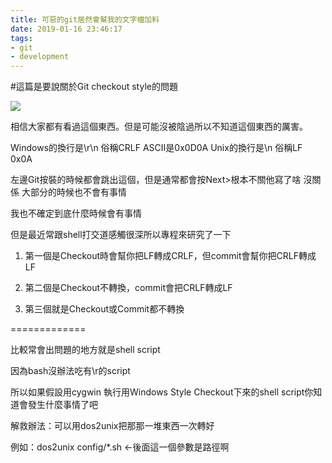 ```yaml
---
title: 可惡的git居然會幫我的文字檔加料
date: 2019-01-16 23:46:17
tags:
- git
- development
---
```

#這篇是要說關於Git checkout style的問題

![](/assets/擷取.PNG)

相信大家都有看過這個東西。但是可能沒被陰過所以不知道這個東西的厲害。

Windows的換行是\r\n 俗稱CRLF ASCII是0x0D0A
Unix的換行是\n 俗稱LF 0x0A

左邊Git按裝的時候都會跳出這個，但是通常都會按Next&gt;根本不關他寫了啥
沒關係
大部分的時候也不會有事情

我也不確定到底什麼時候會有事情

但是最近常跟shell打交道感觸很深所以專程來研究了一下

1. 第一個是Checkout時會幫你把LF轉成CRLF，但commit會幫你把CRLF轉成LF

2. 第二個是Checkout不轉換，commit會把CRLF轉成LF

3. 第三個就是Checkout或Commit都不轉換

=============

比較常會出問題的地方就是shell script

因為bash沒辦法吃有\r的script

所以如果假設用cygwin 執行用Windows Style Checkout下來的shell script你知道會發生什麼事情了吧

解救辦法：可以用dos2unix把那那一堆東西一次轉好

例如：dos2unix config/\*.sh <-後面這一個參數是路徑啊







